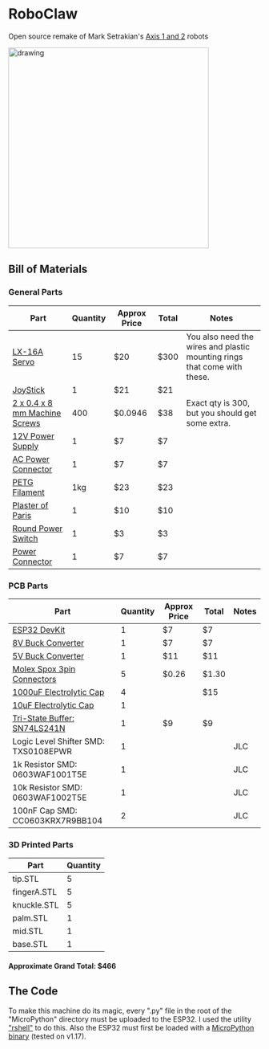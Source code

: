 # RoboClaw
Open source remake of Mark Setrakian's [Axis 1 and 2](https://www.youtube.com/watch?v=NsFBHqbNKvA&t=72s) robots


<img src="https://github.com/neutronztar/RoboClaw/blob/main/media/verticalpic.jpeg?raw=true" alt="drawing" width="400" />

## Bill of Materials
### General Parts
| Part                                   | Quantity    | Approx Price   | Total | Notes |
|----------------------------------------|-------------|----------------|------|-------|
| [LX-16A Servo](https://smile.amazon.com/gp/product/B073XY5NT1/ref=ppx_yo_dt_b_search_asin_title?ie=UTF8&psc=1)    | 15          | $20            | $300 | You also need the wires and plastic mounting rings that come with these.
| [JoyStick](https://smile.amazon.com/dp/B08CGYGMJL?psc=1&ref=ppx_yo2_dt_b_product_details) | 1 | $21 | $21 |
| [2 x 0.4 x 8 mm Machine Screws](https://www.boltdepot.com/Metric_socket_cap_Class_12.9_alloy_steel_black_oxide_finish_2mm_x_0.4mm.aspx?Selected=13324) | 400 | $0.0946 | $38 | Exact qty is 300, but you should get some extra. |
| [12V Power Supply](https://www.ebay.com/itm/153588427332) | 1 | $7 | $7 |
| [AC Power Connector](https://smile.amazon.com/dp/B00H8QL53A?psc=1&ref=ppx_yo2_dt_b_product_details) | 1 | $7 | $7 |
| [PETG Filament](https://smile.amazon.com/gp/product/B07PGYHYV8/ref=ppx_yo_dt_b_search_asin_title?ie=UTF8&psc=1) | 1kg | $23 | $23 |  |
| [Plaster of Paris](https://smile.amazon.com/Dap-Plaster-Paris-20-Min/dp/B008SR3W1G/ref=sr_1_4?crid=1MEP5MWMSY1YV&keywords=plaster+of+paris&qid=1642203001&sprefix=plaster+of+paris%2Caps%2C111&sr=8-4) | 1 | $10 | $10 |  |
| [Round Power Switch](https://www.ebay.com/itm/203485577266?hash=item2f60af8032:g:Sh4AAOSwmDtgvNwT) | 1 | $3 | $3 |  |
| [Power Connector](https://smile.amazon.com/gp/product/B07DCXKNXQ/ref=ppx_yo_dt_b_search_asin_title?ie=UTF8&psc=1) | 1 | $7 | $7 |  |

### PCB Parts
| Part                                   | Quantity    | Approx Price   | Total | Notes |
|----------------------------------------|-------------|----------------|------|-------|
| [ESP32 DevKit](https://smile.amazon.com/gp/product/B086MLNH7N/ref=ppx_yo_dt_b_search_asin_title?ie=UTF8&psc=1)    | 1           | $7             | $7 |
| [8V Buck Converter](https://smile.amazon.com/dp/B07BDDMGLG?ref=ppx_yo2_dt_b_product_details&th=1) | 1 | $7 | $7 |
| [5V Buck Converter](https://smile.amazon.com/gp/product/B01MQGMOKI/ref=ppx_yo_dt_b_search_asin_title?ie=UTF8&th=1) | 1 | $11 | $11 |
| [Molex Spox 3pin Connectors](https://www.mouser.com/ProductDetail/Molex/35301-0340?qs=sGAEpiMZZMskC5GgilGuvsx2BO7CxsBR&countrycode=US&currencycode=USD) | 5 | $0.26 | $1.30 | |
| [1000uF Electrolytic Cap](https://smile.amazon.com/dp/B06XRDWF5X?psc=1&ref=ppx_yo2_dt_b_product_details) | 4 |  | $15 |  |
| [10uF Electrolytic Cap](https://smile.amazon.com/dp/B06XRDWF5X?psc=1&ref=ppx_yo2_dt_b_product_details) | 1 |   |  |  |
| [Tri-State Buffer: SN74LS241N](https://smile.amazon.com/gp/product/B08FZVPJD9/ref=ppx_yo_dt_b_search_asin_title?ie=UTF8&psc=1) | 1 | $9 | $9 |  |
| Logic Level Shifter SMD: TXS0108EPWR | 1 |   |  | JLC |
| 1k Resistor SMD: 0603WAF1001T5E | 1 |  |  | JLC |
| 10k Resistor SMD: 0603WAF1002T5E | 1 |  |  | JLC |
| 100nF Cap SMD: CC0603KRX7R9BB104 | 2 |  |  | JLC |

### 3D Printed Parts
| Part | Quantity |
|------|------|
| tip.STL | 5 |
| fingerA.STL | 5 |
| knuckle.STL | 5 |
| palm.STL | 1 |
| mid.STL | 1 |
| base.STL | 1 |

#### Approximate Grand Total: $466


## The Code
To make this machine do its magic, every ".py" file in the root of the "MicroPython" directory must be uploaded to the ESP32. I used the utility ["rshell"](https://pypi.org/project/rshell/) to do this. Also the ESP32 must first be loaded with a [MicroPython binary](https://micropython.org/download/esp32/) (tested on v1.17).